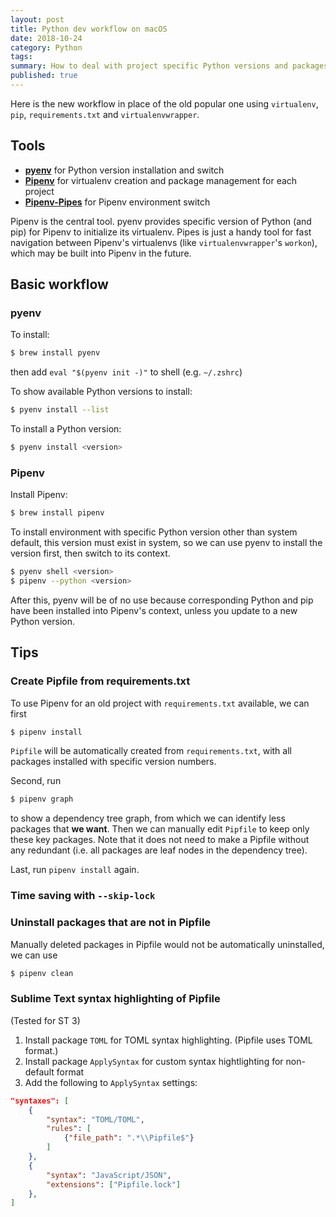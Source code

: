 ```yaml
---
layout: post
title: Python dev workflow on macOS
date: 2018-10-24
category: Python
tags: 
summary: How to deal with project specific Python versions and packages?
published: true
---
```


Here is the new workflow in place of the old popular one using `virtualenv`, `pip`, `requirements.txt` and `virtualenvwrapper`.

## Tools

- [**pyenv**](https://github.com/pyenv/pyenv) for Python version installation and switch
- [**Pipenv**](https://pipenv.readthedocs.io/en/latest/) for virtualenv creation and package management for each project
- [**Pipenv-Pipes**](https://github.com/gtalarico/pipenv-pipes) for Pipenv environment switch

Pipenv is the central tool. pyenv provides specific version of Python (and pip) for Pipenv to initialize its virtualenv. Pipes is just a handy tool for fast navigation between Pipenv's virtualenvs (like `virtualenvwrapper`'s `workon`), which may be built into Pipenv in the future.

## Basic workflow

### pyenv

To install:

```sh
$ brew install pyenv
```

then add `eval "$(pyenv init -)"` to shell (e.g. `~/.zshrc`)

To show available Python versions to install:

```sh
$ pyenv install --list
```

To install a Python version:

```sh
$ pyenv install <version>
```

### Pipenv

Install Pipenv:

```sh
$ brew install pipenv
```

To install environment with specific Python version other than system default, this version must exist in system, so we can use pyenv to install the version first, then switch to its context.

```sh
$ pyenv shell <version>
$ pipenv --python <version>
```

After this, pyenv will be of no use because corresponding Python and pip have been installed into Pipenv's context, unless you update to a new Python version.

## Tips

### Create Pipfile from requirements.txt

To use Pipenv for an old project with `requirements.txt` available, we can first 

```sh
$ pipenv install
```

`Pipfile` will be automatically created from `requirements.txt`, with all packages installed with specific version numbers.

Second, run 

```sh
$ pipenv graph
```

to show a dependency tree graph, from which we can identify less packages that **we want**. Then we can manually edit `Pipfile` to keep only these key packages. Note that it does not need to make a Pipfile without any redundant (i.e. all packages are leaf nodes in the dependency tree).

Last, run `pipenv install` again.

### Time saving with `--skip-lock`

### Uninstall packages that are not in Pipfile

Manually deleted packages in Pipfile would not be automatically uninstalled, we can use

```sh
$ pipenv clean
```

### Sublime Text syntax highlighting of Pipfile

(Tested for ST 3)

1. Install package `TOML` for TOML syntax highlighting. (Pipfile uses TOML format.)
2. Install package `ApplySyntax` for custom syntax hightlighting for non-default format
3. Add the following to `ApplySyntax` settings:

```json
"syntaxes": [
    {
        "syntax": "TOML/TOML",
        "rules": [
            {"file_path": ".*\\Pipfile$"}
        ]
    },
    {
        "syntax": "JavaScript/JSON",
        "extensions": ["Pipfile.lock"]
    },
]
```